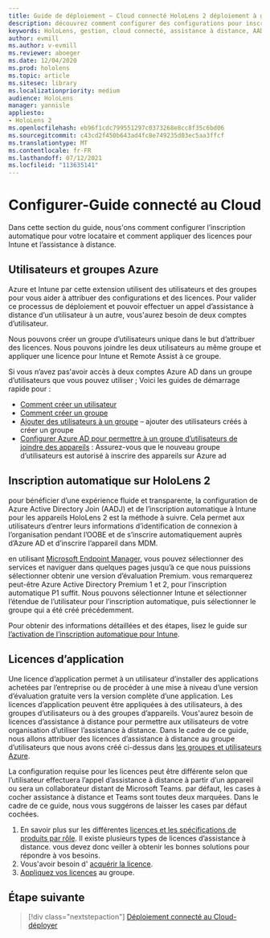 ```yaml
---
title: Guide de déploiement – Cloud connecté HoloLens 2 déploiement à grande échelle avec l’assistance à distance-configurer
description: découvrez comment configurer des configurations pour inscrire des appareils HoloLens sur un réseau connecté au Cloud à grande échelle avec l’assistance à distance.
keywords: HoloLens, gestion, cloud connecté, assistance à distance, AAD, Azure AD, MDM, gestion des appareils mobiles
author: evmill
ms.author: v-evmill
ms.reviewer: aboeger
ms.date: 12/04/2020
ms.prod: hololens
ms.topic: article
ms.sitesec: library
ms.localizationpriority: medium
audience: HoloLens
manager: yannisle
appliesto:
- HoloLens 2
ms.openlocfilehash: eb96f1cdc799551297c0373268e8cc8f35c6bd06
ms.sourcegitcommit: c43cd2f450b643ad4fc8e749235d03ec5aa3ffcf
ms.translationtype: MT
ms.contentlocale: fr-FR
ms.lasthandoff: 07/12/2021
ms.locfileid: "113635141"
---
```

# <a name="configure---cloud-connected-guide"></a>Configurer-Guide connecté au Cloud

Dans cette section du guide, nous&#39;ons comment configurer l’inscription automatique pour votre locataire et comment appliquer des licences pour Intune et l’assistance à distance.

## <a name="azure-users-and-groups"></a>Utilisateurs et groupes Azure

Azure et Intune par cette extension utilisent des utilisateurs et des groupes pour vous aider à attribuer des configurations et des licences. Pour valider ce processus de déploiement et pouvoir effectuer un appel d’assistance à distance d’un utilisateur à un autre, vous&#39;aurez besoin de deux comptes d’utilisateur.

Nous pouvons créer un groupe d’utilisateurs unique dans le but d’attribuer des licences. Nous pouvons joindre les deux utilisateurs au même groupe et appliquer une licence pour Intune et Remote Assist à ce groupe.

Si vous n’avez pas&#39;avoir accès à deux comptes Azure AD dans un groupe d’utilisateurs que vous pouvez utiliser ; Voici les guides de démarrage rapide pour :

- [Comment créer un utilisateur](/mem/intune/fundamentals/quickstart-create-user)
- [Comment créer un groupe](/mem/intune/fundamentals/quickstart-create-group)
- [Ajouter des utilisateurs à un groupe](/azure/active-directory/fundamentals/active-directory-groups-members-azure-portal) – ajouter des utilisateurs créés à créer un groupe
- [Configurer Azure AD pour permettre à un groupe d’utilisateurs de joindre des appareils](/azure/active-directory/devices/azureadjoin-plan#configure-your-device-settings) : Assurez-vous que le nouveau groupe d’utilisateurs est autorisé à inscrire des appareils sur Azure ad

## <a name="auto-enrollment-on-hololens-2"></a>Inscription automatique sur HoloLens 2

pour bénéficier d’une expérience fluide et transparente, la configuration de Azure Active Directory Join (AADJ) et de l’inscription automatique à Intune pour les appareils HoloLens 2 est la méthode à suivre. Cela permet aux utilisateurs d’entrer leurs informations d’identification de connexion à l’organisation pendant l’OOBE et de s’inscrire automatiquement auprès d’Azure AD et d’inscrire l’appareil dans MDM.

en utilisant [Microsoft Endpoint Manager](https://endpoint.microsoft.com/#home), vous pouvez sélectionner des services et naviguer dans quelques pages jusqu’à ce que nous puissions sélectionner obtenir une version d’évaluation Premium. vous remarquerez peut-être Azure Active Directory Premium 1 et 2, pour l’inscription automatique P1 suffit. Nous pouvons sélectionner Intune et sélectionner l’étendue de l’utilisateur pour l’inscription automatique, puis sélectionner le groupe qui a été créé précédemment.

Pour obtenir des informations détaillées et des étapes, lisez le guide sur [l’activation de l’inscription automatique pour Intune](/mem/intune/enrollment/quickstart-setup-auto-enrollment).

## <a name="application-licenses"></a>Licences d’application

Une licence d’application permet à un utilisateur d’installer des applications achetées par l’entreprise ou de procéder à une mise à niveau d’une version d’évaluation gratuite vers la version complète d’une application. Les licences d’application peuvent être appliquées à des utilisateurs, à des groupes d’utilisateurs ou à des groupes d’appareils. Vous&#39;aurez besoin de licences d’assistance à distance pour permettre aux utilisateurs de votre organisation d’utiliser l’assistance à distance. Dans le cadre de ce guide, nous allons attribuer des licences d’assistance à distance au groupe d’utilisateurs que nous avons créé ci-dessus dans [les groupes et utilisateurs Azure](hololens2-cloud-connected-configure.md#azure-users-and-groups).

La configuration requise pour les licences peut être différente selon que l’utilisateur effectuera l’appel d’assistance à distance à partir d’un appareil ou sera un collaborateur distant de Microsoft Teams. par défaut, les cases à cocher assistance à distance et Teams sont toutes deux marquées. Dans le cadre de ce guide, nous vous suggérons de laisser les cases par défaut cochées.

1. En savoir plus sur les différentes [licences et les spécifications de produits par rôle](/dynamics365/mixed-reality/remote-assist/requirements#licensing-and-product-requirements-per-role). Il existe plusieurs types de licences d’assistance à distance. vous devez donc veiller à obtenir les bonnes solutions pour répondre à vos besoins.
2. Vous&#39;avoir besoin d' [acquérir la licence](/dynamics365/mixed-reality/remote-assist/buy-remote-assist).
3. [Appliquez vos licences](/dynamics365/mixed-reality/remote-assist/deploy-remote-assist) au groupe.

## <a name="next-step"></a>Étape suivante

> [!div class="nextstepaction"]
> [Déploiement connecté au Cloud-déployer](hololens2-cloud-connected-deploy.md)